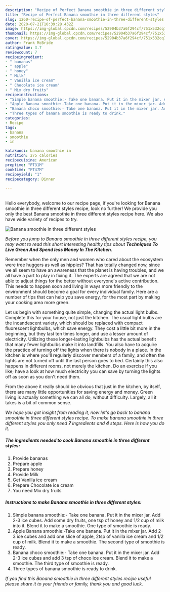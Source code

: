 ```yaml
---
description: "Recipe of Perfect Banana smoothie in three different styles"
title: "Recipe of Perfect Banana smoothie in three different styles"
slug: 1260-recipe-of-perfect-banana-smoothie-in-three-different-styles
date: 2020-07-21T10:39:28.432Z
image: https://img-global.cpcdn.com/recipes/52904b37a6f294cf/751x532cq70/banana-smoothie-in-three-different-styles-recipe-main-photo.jpg
thumbnail: https://img-global.cpcdn.com/recipes/52904b37a6f294cf/751x532cq70/banana-smoothie-in-three-different-styles-recipe-main-photo.jpg
cover: https://img-global.cpcdn.com/recipes/52904b37a6f294cf/751x532cq70/banana-smoothie-in-three-different-styles-recipe-main-photo.jpg
author: Frank McBride
ratingvalue: 3.7
reviewcount: 7
recipeingredient:
- " bananas"
- " apple"
- " honey"
- " Milk"
- " Vanilla ice cream"
- " Chocolate ice cream"
- " Mix dry fruits"
recipeinstructions:
- "Simple banana smoothie:- Take one banana. Put it in the mixer jar. Add 2-3 ice cubes. Add some dry fruits, one tsp of honey and 1/2 cup of milk into it. Blend it to make a smoothie. One type of smoothie is ready."
- "Apple Banana smoothie:-Take one banana. Put it in the mixer jar. Add 2-3 ice cubes and add one slice of apple, 2tsp of vanilla ice cream and 1/2 cup of milk. Blend it to make a smoothie. The second type of smoothie is ready."
- "Banana choco smoothie:- Take one banana. Put it in the mixer jar. Add 2-3 ice cubes and add 3 tsp of choco ice cream. Blend it to make a smoothie. The third type of smoothie is ready."
- "Three types of banana smoothie is ready to drink."
categories:
- Recipe
tags:
- banana
- smoothie
- in

katakunci: banana smoothie in 
nutrition: 275 calories
recipecuisine: American
preptime: "PT31M"
cooktime: "PT47M"
recipeyield: "1"
recipecategory: Dinner

---
```

<br>
Hello everybody, welcome to our recipe page, if you're looking for Banana smoothie in three different styles recipe, look no further! We provide you only the best Banana smoothie in three different styles recipe here. We also have wide variety of recipes to try.
<br>


![Banana smoothie in three different styles](https://img-global.cpcdn.com/recipes/52904b37a6f294cf/751x532cq70/banana-smoothie-in-three-different-styles-recipe-main-photo.jpg)

<i>Before you jump to Banana smoothie in three different styles recipe, you may want to read this short interesting healthy tips about 
<strong>Techniques To Live Green And Spend less Money In The Kitchen</strong>.</i>
</br>

Remember when the only men and women who cared about the ecosystem were tree huggers as well as hippies? That has totally changed now, since we all seem to have an awareness that the planet is having troubles, and we all have a part to play in fixing it. The experts are agreed that we are not able to adjust things for the better without everyone's active contribution. This needs to happen soon and living in ways more friendly to the environment should become a goal for every individual family. Here are a number of tips that can help you save energy, for the most part by making your cooking area more green.

Let us begin with something quite simple, changing the actual light bulbs. Complete this for your house, not just the kitchen. The usual light bulbs are the incandescent variety, which should be replaced with compact fluorescent lightbulbs, which save energy. They cost a little bit more in the beginning, but they last ten times longer, and use a lesser amount of electricity. Utilizing these longer-lasting lightbulbs has the actual benefit that many fewer lightbulbs make it into landfills. You also have to acquire the practice of turning off the lights when there is nobody in a place. In the kitchen is where you'll regularly discover members of a family, and often the lights are not turned off until the last person goes to bed. Certainly this also happens in different rooms, not merely the kitchen. Do an exercise if you like; have a look at how much electricity you can save by turning the lights off as soon as you don't need them.

From the above it really should be obvious that just in the kitchen, by itself, there are many little opportunities for saving energy and money. Green living is actually something we can all do, without difficulty. Largely, all it takes is a bit of common sense.


<i>We hope you got insight from reading it, now let's go back to banana smoothie in three different styles recipe. To make banana smoothie in three different styles you only need <strong>7</strong> ingredients and <strong>4</strong> steps. Here is how you do it.
</i>

##### The ingredients needed to cook Banana smoothie in three different styles:

1. Provide  bananas
1. Prepare  apple
1. Prepare  honey
1. Provide  Milk
1. Get  Vanilla ice cream
1. Prepare  Chocolate ice cream
1. You need  Mix dry fruits


##### Instructions to make Banana smoothie in three different styles:

1. Simple banana smoothie:- Take one banana. Put it in the mixer jar. Add 2-3 ice cubes. Add some dry fruits, one tsp of honey and 1/2 cup of milk into it. Blend it to make a smoothie. One type of smoothie is ready.
1. Apple Banana smoothie:-Take one banana. Put it in the mixer jar. Add 2-3 ice cubes and add one slice of apple, 2tsp of vanilla ice cream and 1/2 cup of milk. Blend it to make a smoothie. The second type of smoothie is ready.
1. Banana choco smoothie:- Take one banana. Put it in the mixer jar. Add 2-3 ice cubes and add 3 tsp of choco ice cream. Blend it to make a smoothie. The third type of smoothie is ready.
1. Three types of banana smoothie is ready to drink.


<i>If you find this Banana smoothie in three different styles recipe useful please share it to your friends or family, thank you and good luck.</i>
